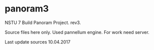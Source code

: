 # panoram3
NSTU 7 Build Panoram Project. rev3.

Source files here only. Used pannellum engine.
For work need server.

Last update sources 10.04.2017
